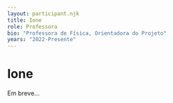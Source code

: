```yaml
---
layout: participant.njk
title: Ione
role: Professora
bio: "Professora de Física, Orientadora do Projeto"
years: "2022-Presente" 
---
```


# Ione

Em breve...
